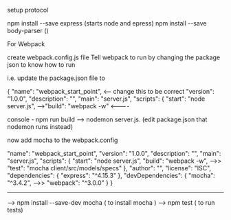setup protocol

npm install --save express (starts node and epress)
npm install --save body-parser ()






For Webpack

create webpack.config.js file
Tell webpack to run by changing the package json to know how to run

i.e. update the package.json file to 

{
  "name": "webpack_start_point",  <-- change this to be correct
  "version": "1.0.0",
  "description": "",
  "main": "server.js",
  "scripts": {
  "start": "node server.js",
-->"build": "webpack -w"  <----

console - npm run build
--> nodemon server.js. (edit package.json that nodemon runs instead)

now add mocha to the webpack.config

  "name": "webpack_start_point",
  "version": "1.0.0",
  "description": "",
  "main": "server.js",
  "scripts": {
    "start": "node server.js",
    "build": "webpack -w",
 -->>   "test": "mocha client/src/models/specs"
  },
  "author": "",
  "license": "ISC",
  "dependencies": {
    "express": "^4.15.3"
  },
  "devDependencies": {
    "mocha": "^3.4.2",
-->>   "webpack": "^3.0.0"
  }
}

---
--> npm install --save-dev mocha ( to install mocha )
--> npm test ( to run tests) 
 